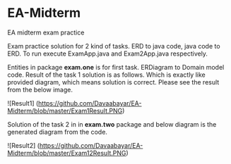 # EA-Midterm
EA midterm exam practice

Exam practice solution for 2 kind of tasks. ERD to java code, java code to ERD.
To run execute ExamApp.java and Exam2App.java respectively.

Entities in package **exam.one** is for first task. ERDiagram to Domain model code. Result of the task 1 solution is as follows. Which is exactly like provided diagram, which means solution is correct. Please see the result from the below image.

![Result1] (https://github.com/Davaabayar/EA-Midterm/blob/master/Exam1Result.PNG)

Solution of the task 2 in in **exam.two** package and below diagram is the generated diagram from the code.

![Result2] (https://github.com/Davaabayar/EA-Midterm/blob/master/Exam12Result.PNG)
